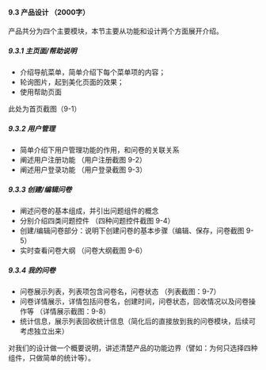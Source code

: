 #### 9.3 产品设计 （2000字）

产品共分为四个主要模块，本节主要从功能和设计两个方面展开介绍。

##### 9.3.1 主页面/帮助说明

- 介绍导航菜单，简单介绍下每个菜单项的内容；
- 轮询图片，起到美化页面的效果；
- 使用帮助页面

此处为首页截图（9-1）

##### 9.3.2 用户管理

- 简单介绍下用户管理功能的作用，和问卷的关联关系
- 阐述用户注册功能 （用户注册截图 9-2）
- 阐述用户登录功能 （用户登录截图 9-3）

##### 9.3.3 创建/编辑问卷

- 阐述问卷的基本组成，并引出问题组件的概念
- 分别介绍四类问题控件 （四种问题控件截图 9-4）
- 创建/编辑问卷部分：说明下创建问卷的基本步骤（编辑、保存，问卷截图 9-5）
- 实时查看问卷大纲 （问卷大纲截图 9-6）

##### 9.3.4 我的问卷

- 问卷展示列表，列表项包含问卷名，问卷状态 （列表截图：9-7）
- 问卷详情展示，详情包括问卷名，创建时间，问卷状态，回收情况以及问卷操作等 （详情展示截图：9-8）
- 统计信息，展示列表回收统计信息（简化后的直接放到我的问卷模块，后续可考虑独立出来）

对我们的设计做一个概要说明，讲述清楚产品的功能边界（譬如：为何只选择四种组件，只做简单的统计等）。